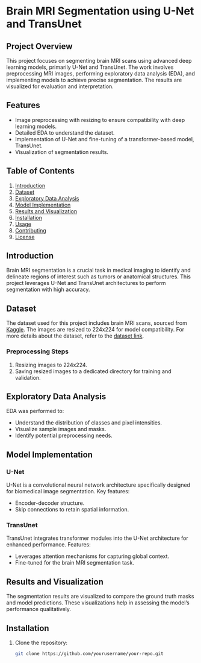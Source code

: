 # Brain MRI Segmentation using U-Net and TransUnet

## Project Overview
This project focuses on segmenting brain MRI scans using advanced deep learning models, primarily U-Net and TransUnet. The work involves preprocessing MRI images, performing exploratory data analysis (EDA), and implementing models to achieve precise segmentation. The results are visualized for evaluation and interpretation.

## Features
- Image preprocessing with resizing to ensure compatibility with deep learning models.
- Detailed EDA to understand the dataset.
- Implementation of U-Net and fine-tuning of a transformer-based model, TransUnet.
- Visualization of segmentation results.

## Table of Contents
1. [Introduction](#introduction)
2. [Dataset](#dataset)
3. [Exploratory Data Analysis](#exploratory-data-analysis)
4. [Model Implementation](#model-implementation)
5. [Results and Visualization](#results-and-visualization)
6. [Installation](#installation)
7. [Usage](#usage)
8. [Contributing](#contributing)
9. [License](#license)

## Introduction
Brain MRI segmentation is a crucial task in medical imaging to identify and delineate regions of interest such as tumors or anatomical structures. This project leverages U-Net and TransUnet architectures to perform segmentation with high accuracy.

## Dataset
The dataset used for this project includes brain MRI scans, sourced from [Kaggle](https://www.kaggle.com). The images are resized to 224x224 for model compatibility. For more details about the dataset, refer to the [dataset link](https://www.kaggle.com/code/arham23/brain-mri-segmentation-eda-and-unet-unet-results/input).

### Preprocessing Steps
1. Resizing images to 224x224.
2. Saving resized images to a dedicated directory for training and validation.

## Exploratory Data Analysis
EDA was performed to:
- Understand the distribution of classes and pixel intensities.
- Visualize sample images and masks.
- Identify potential preprocessing needs.

## Model Implementation
### U-Net
U-Net is a convolutional neural network architecture specifically designed for biomedical image segmentation. Key features:
- Encoder-decoder structure.
- Skip connections to retain spatial information.

### TransUnet
TransUnet integrates transformer modules into the U-Net architecture for enhanced performance. Features:
- Leverages attention mechanisms for capturing global context.
- Fine-tuned for the brain MRI segmentation task.

## Results and Visualization
The segmentation results are visualized to compare the ground truth masks and model predictions. These visualizations help in assessing the model’s performance qualitatively.

## Installation
1. Clone the repository:
   ```bash
   git clone https://github.com/yourusername/your-repo.git

